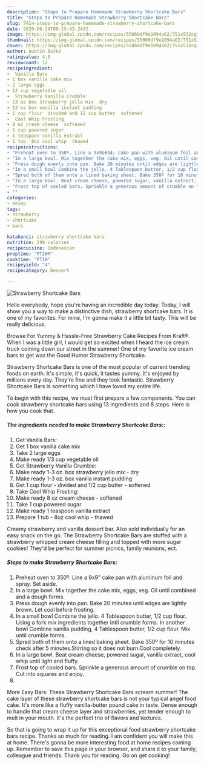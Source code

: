 ```yaml
---
description: "Steps to Prepare Homemade Strawberry Shortcake Bars"
title: "Steps to Prepare Homemade Strawberry Shortcake Bars"
slug: 7414-steps-to-prepare-homemade-strawberry-shortcake-bars
date: 2020-06-20T00:15:43.243Z
image: https://img-global.cpcdn.com/recipes/55060df9e1094a02/751x532cq70/strawberry-shortcake-bars-recipe-main-photo.jpg
thumbnail: https://img-global.cpcdn.com/recipes/55060df9e1094a02/751x532cq70/strawberry-shortcake-bars-recipe-main-photo.jpg
cover: https://img-global.cpcdn.com/recipes/55060df9e1094a02/751x532cq70/strawberry-shortcake-bars-recipe-main-photo.jpg
author: Austin Burke
ratingvalue: 4.5
reviewcount: 12
recipeingredient:
-  Vanilla Bars
- 1 box vanilla cake mix
- 2 large eggs
- 13 cup vegetable oil
-  Strawberry Vanilla Crumble
- 13 oz box strawberry jello mix  dry
- 13 oz box vanilla instant pudding
- 1 cup flour  divided and 12 cup butter  softened
-  Cool Whip Frosting
- 8 oz cream cheese  softened
- 1 cup powered sugar
- 1 teaspoon vanilla extract
- 1 tub  8oz cool whip  thawed
recipeinstructions:
- "Preheat oven to 350º. Line a 9x9&#34; cake pan with aluminum foil and spray. Set aside."
- "In a large bowl. Mix together the cake mix, eggs, veg. Oil until combined and a dough forms."
- "Press dough evenly into pan. Bake 20 minutes until edges are lightly brown. Let cool before frosting."
- "In a small bowl Combine the jello. 4 Tablespoon butter, 1/2 cup flour. Using a fork mix ingredients together intil crumble forms. In another bowl Combine vanilla pudding, 4 Tablespoon butter, 1/2 cup flour. Mix until crumble forms."
- "Spred both of them onto a lined baking sheet. Bake 350º for 10 minutes check after 5 minutes.Stirring so it does not burn.Cool completely."
- "In a large bowl. Beat cream cheese, powered sugar, vanilla extract, cool whip until light and fluffy."
- "Frost top of cooled bars. Sprinkle a generous amount of crumble on top. Cut into squares and enjoy."
- ""
categories:
- Resep
tags:
- strawberry
- shortcake
- bars

katakunci: strawberry shortcake bars
nutrition: 299 calories
recipecuisine: Indonesian
preptime: "PT20M"
cooktime: "PT1H"
recipeyield: "4"
recipecategory: Dessert

---
```



![Strawberry Shortcake Bars](https://img-global.cpcdn.com/recipes/55060df9e1094a02/751x532cq70/strawberry-shortcake-bars-recipe-main-photo.jpg)

Hello everybody, hope you're having an incredible day today. Today, I will show you a way to make a distinctive dish, strawberry shortcake bars. It is one of my favorites. For mine, I'm gonna make it a little bit tasty. This will be really delicious.

Browse For Yummy &amp; Hassle-Free Strawberry Cake Recipes From Kraft®. When I was a little girl, I would get so excited when I heard the ice cream truck coming down our street in the summer! One of my favorite ice cream bars to get was the Good Humor Strawberry Shortcake.

Strawberry Shortcake Bars is one of the most popular of current trending foods on earth. It's simple, it's quick, it tastes yummy. It's enjoyed by millions every day. They're fine and they look fantastic. Strawberry Shortcake Bars is something which I have loved my entire life.


To begin with this recipe, we must first prepare a few components. You can cook strawberry shortcake bars using 13 ingredients and 8 steps. Here is how you cook that.

##### The ingredients needed to make Strawberry Shortcake Bars::

1. Get  Vanilla Bars:
1. Get 1 box vanilla cake mix
1. Take 2 large eggs
1. Make ready 1/3 cup vegetable oil
1. Get  Strawberry Vanilla Crumble:
1. Make ready 1-3 oz. box strawberry jello mix - dry
1. Make ready 1-3 oz. box vanilla instant pudding
1. Get 1 cup flour - divided and 1/2 cup butter - softened
1. Take  Cool Whip Frosting:
1. Make ready 8 oz cream cheese - softened
1. Take 1 cup powered sugar
1. Make ready 1 teaspoon vanilla extract
1. Prepare 1 tub - 8oz cool whip - thawed


Creamy strawberry and vanilla dessert bar. Also sold individually for an easy snack on the go. The Strawberry Shortcake Bars are stuffed with a strawberry whipped cream cheese filling and topped with more sugar cookies! They&#39;d be perfect for summer picnics, family reunions, ect. 

##### Steps to make Strawberry Shortcake Bars:

1. Preheat oven to 350º. Line a 9x9&#34; cake pan with aluminum foil and spray. Set aside.
1. In a large bowl. Mix together the cake mix, eggs, veg. Oil until combined and a dough forms.
1. Press dough evenly into pan. Bake 20 minutes until edges are lightly brown. Let cool before frosting.
1. In a small bowl Combine the jello. 4 Tablespoon butter, 1/2 cup flour. Using a fork mix ingredients together intil crumble forms. In another bowl Combine vanilla pudding, 4 Tablespoon butter, 1/2 cup flour. Mix until crumble forms.
1. Spred both of them onto a lined baking sheet. Bake 350º for 10 minutes check after 5 minutes.Stirring so it does not burn.Cool completely.
1. In a large bowl. Beat cream cheese, powered sugar, vanilla extract, cool whip until light and fluffy.
1. Frost top of cooled bars. Sprinkle a generous amount of crumble on top. Cut into squares and enjoy.
1. 


More Easy Bars: These Strawberry Shortcake Bars scream summer! The cake layer of these strawberry shortcake bars is not your typical angel food cake. It&#39;s more like a fluffy vanilla-butter pound cake in taste. Dense enough to handle that cream cheese layer and strawberries, yet tender enough to melt in your mouth. It&#39;s the perfect trio of flavors and textures. 

So that is going to wrap it up for this exceptional food strawberry shortcake bars recipe. Thanks so much for reading. I am confident you will make this at home. There's gonna be more interesting food at home recipes coming up. Remember to save this page in your browser, and share it to your family, colleague and friends. Thank you for reading. Go on get cooking!
